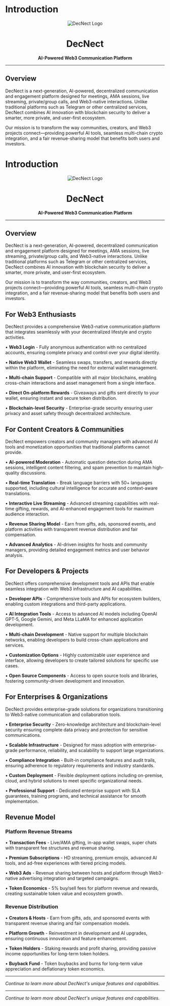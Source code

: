 # Introduction

<div align="center">

![DecNect Logo](https://via.placeholder.com/300x150/1a1a1a/ffffff?text=DecNect)

# DecNect

**AI-Powered Web3 Communication Platform**

</div>

---

## Overview

DecNect is a next-generation, AI-powered, decentralized communication and engagement platform designed for meetings, AMA sessions, live streaming, private/group calls, and Web3-native interactions. Unlike traditional platforms such as Telegram or other centralized services, DecNect combines AI innovation with blockchain security to deliver a smarter, more private, and user-first ecosystem.

Our mission is to transform the way communities, creators, and Web3 projects connect—providing powerful AI tools, seamless multi-chain crypto integration, and a fair revenue-sharing model that benefits both users and investors.

# Introduction

<div align="center">

![DecNect Logo](https://via.placeholder.com/300x150/1a1a1a/ffffff?text=DecNect)

# DecNect

**AI-Powered Web3 Communication Platform**

</div>

---

## Overview

DecNect is a next-generation, AI-powered, decentralized communication and engagement platform designed for meetings, AMA sessions, live streaming, private/group calls, and Web3-native interactions. Unlike traditional platforms such as Telegram or other centralized services, DecNect combines AI innovation with blockchain security to deliver a smarter, more private, and user-first ecosystem.

Our mission is to transform the way communities, creators, and Web3 projects connect—providing powerful AI tools, seamless multi-chain crypto integration, and a fair revenue-sharing model that benefits both users and investors.

## For Web3 Enthusiasts

DecNect provides a comprehensive Web3-native communication platform that integrates seamlessly with your decentralized lifestyle and crypto activities.

• **Web3 Login** - Fully anonymous authentication with no centralized accounts, ensuring complete privacy and control over your digital identity.

• **Native Web3 Wallet** - Seamless swaps, transfers, and rewards directly within the platform, eliminating the need for external wallet management.

• **Multi-chain Support** - Compatible with all major blockchains, enabling cross-chain interactions and asset management from a single interface.

• **Direct On-platform Rewards** - Giveaways and gifts sent directly to your wallet, ensuring instant and secure token distribution.

• **Blockchain-level Security** - Enterprise-grade security ensuring user privacy and asset safety through decentralized architecture.

## For Content Creators & Communities

DecNect empowers creators and community managers with advanced AI tools and monetization opportunities that traditional platforms cannot provide.

• **AI-powered Moderation** - Automatic question detection during AMA sessions, intelligent content filtering, and spam prevention to maintain high-quality discussions.

• **Real-time Translation** - Break language barriers with 50+ languages supported, including cultural intelligence for accurate and context-aware translations.

• **Interactive Live Streaming** - Advanced streaming capabilities with real-time gifting, rewards, and AI-enhanced engagement tools for maximum audience interaction.

• **Revenue Sharing Model** - Earn from gifts, ads, sponsored events, and platform activities with transparent revenue distribution and fair compensation.

• **Advanced Analytics** - AI-driven insights for hosts and community managers, providing detailed engagement metrics and user behavior analysis.

## For Developers & Projects

DecNect offers comprehensive development tools and APIs that enable seamless integration with Web3 infrastructure and AI capabilities.

• **Developer APIs** - Comprehensive tools and APIs for ecosystem builders, enabling custom integrations and third-party applications.

• **AI Integration Tools** - Access to advanced AI models including OpenAI GPT-5, Google Gemini, and Meta LLaMA for enhanced application development.

• **Multi-chain Development** - Native support for multiple blockchain networks, enabling developers to build cross-chain applications and services.

• **Customization Options** - Highly customizable user experience and interface, allowing developers to create tailored solutions for specific use cases.

• **Open Source Components** - Access to open source tools and libraries, fostering community-driven development and innovation.

## For Enterprises & Organizations

DecNect provides enterprise-grade solutions for organizations transitioning to Web3-native communication and collaboration tools.

• **Enterprise Security** - Zero-knowledge architecture and blockchain-level security ensuring complete data privacy and protection for sensitive communications.

• **Scalable Infrastructure** - Designed for mass adoption with enterprise-grade performance, reliability, and scalability to support large organizations.

• **Compliance Integration** - Built-in compliance features and audit trails, ensuring adherence to regulatory requirements and industry standards.

• **Custom Deployment** - Flexible deployment options including on-premise, cloud, and hybrid solutions to meet specific organizational needs.

• **Professional Support** - Dedicated enterprise support with SLA guarantees, training programs, and technical assistance for smooth implementation.

## Revenue Model

### Platform Revenue Streams
• **Transaction Fees** - Live/AMA gifting, in-app wallet swaps, super chats with transparent fee structures and revenue sharing.

• **Premium Subscriptions** - HD streaming, premium emojis, advanced AI tools, and ad-free experiences with tiered pricing models.

• **Web3 Ads** - Revenue sharing between hosts and platform through Web3-native advertising integration and targeted campaigns.

• **Token Economics** - 5% buy/sell fees for platform revenue and rewards, creating sustainable token value and ecosystem growth.

### Revenue Distribution
• **Creators & Hosts** - Earn from gifts, ads, and sponsored events with transparent revenue sharing and fair compensation models.

• **Platform Growth** - Reinvestment in development and AI upgrades, ensuring continuous innovation and feature enhancement.

• **Token Holders** - Staking rewards and profit sharing, providing passive income opportunities for long-term token holders.

• **Buyback Fund** - Token buybacks and burns for long-term value appreciation and deflationary token economics.

---

*Continue to learn more about DecNect's unique features and capabilities.*

---

*Continue to learn more about DecNect's unique features and capabilities.*
